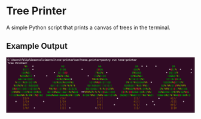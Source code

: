 # Tree Printer

A simple Python script that prints a canvas of trees in the terminal.

## Example Output

![alt text](image.png)

